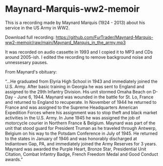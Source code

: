# Maynard-Marquis-ww2-memoir

This is a recording made by Maynard Marquis (1924 - 2013) about his service in the US Army in WW2. 

Download full recording: https://github.com/FurTrader/Maynard-Marquis-ww2-memoir/raw/main/Maynard_Marquis_in_the_army.mp3

It was recorded on audio cassette in 1993 and I copied it to MP3 and CDs around 2005-ish. 
I edited the recording to remove background noise and unnessesary pauses.

From Maynard's obituary:

“…He graduated from Elyria High School in 1943 and immediately joined the U.S. Army. After basic training in Georgia he was sent to England and assigned to the 29th Infantry Division. His unit stormed Omaha Beach on D-Day - June 6, 1944. Maynard was wounded in the battle for St. Lo, France and returned to England to recuperate. In November of 1944 he returned to France and was assigned to the Supreme Headquarters American Expedition Forces where his assignment was to stop theft and black market activities in the U.S. Army. In June 1945 he was assigned the job of motorcycle courier in Northern France & Belgium. Maynard was part of the unit that stood guard for President Truman as he traveled through Antwerp, Belgium on his way to the Potsdam Conference in July of 1945. He returned to the states in January of 1946 and was honorably discharged at Indiantown Gap, PA, and immediately joined the Army Reserves for 3 years. Maynard was awarded the Purple Heart, Bronze Star, Presidential Unit Citation, Combat Infantry Badge, French Freedom Medal and Good Conduct awards.”
